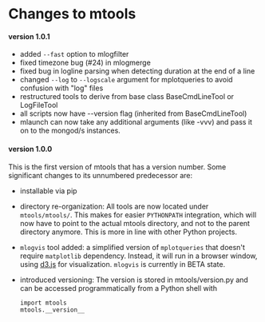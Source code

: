 Changes to mtools
=================

#### version 1.0.1

  * added `--fast` option to mlogfilter
  * fixed timezone bug (#24) in mlogmerge
  * fixed bug in logline parsing when detecting duration at the end of a line
  * changed `--log` to `--logscale` argument for mplotqueries to avoid confusion with "log" files
  * restructured tools to derive from base class BaseCmdLineTool or LogFileTool
  * all scripts now have --version flag (inherited from BaseCmdLineTool)
  * mlaunch can now take any additional arguments (like -vvv) and pass it on to the mongod/s instances.


#### version 1.0.0

This is the first version of mtools that has a version number. Some significant changes to its unnumbered predecessor are:

  * installable via pip
  * directory re-organization: All tools are now located under `mtools/mtools/`. This makes for easier `PYTHONPATH` integration, which will now have to point to the actual mtools directory, and not to the parent directory anymore. This is more in line with other Python projects.
  * `mlogvis` tool added: a simplified version of `mplotqueries` that doesn't require `matplotlib` dependency. Instead, it will run in a browser window, using [d3.js](http://www.d3js.org/) for visualization. `mlogvis` is currently in BETA state.
  * introduced versioning: The version is stored in mtools/version.py and can be accessed programmatically from a Python shell with

        import mtools
        mtools.__version__

